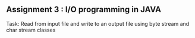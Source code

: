 ## Assignment 3 : I/O programming in JAVA
Task: Read from input file and write to an output file using byte stream and char stream classes
